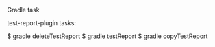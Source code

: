 Gradle task

test-report-plugin tasks:

$ gradle deleteTestReport
$ gradle testReport
$ gradle copyTestReport 